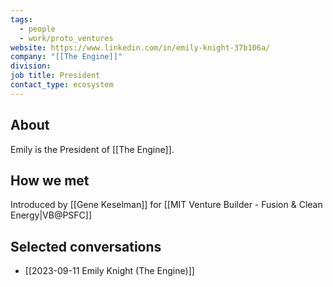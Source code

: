 ```yaml
---
tags:
  - people
  - work/proto_ventures
website: https://www.linkedin.com/in/emily-knight-37b106a/
company: "[[The Engine]]"
division: 
job title: President
contact_type: ecosystem
---
```

## About
Emily is the President of [[The Engine]].

## How we met
Introduced by [[Gene Keselman]] for [[MIT Venture Builder - Fusion & Clean Energy|VB@PSFC]]

## Selected conversations
- [[2023-09-11 Emily Knight (The Engine)]]